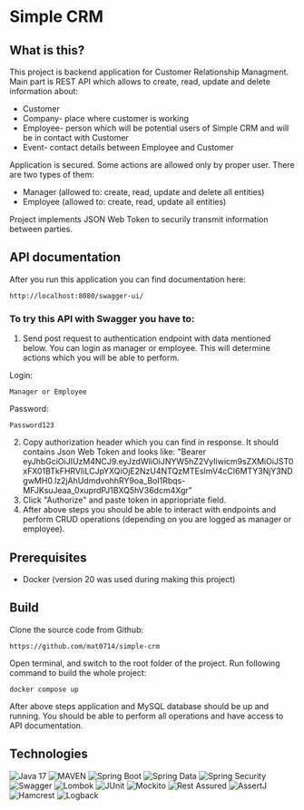 # Simple CRM

## What is this?
This project is backend application for Customer Relationship Managment. Main part is REST API which allows to create, read, update and delete information about:
- Customer
- Company- place where customer is working
- Employee- person which will be potential users of Simple CRM and will be in contact with Customer
- Event- contact details between Employee and Customer

Application is secured. Some actions are allowed only by proper user. There are two types of them:
- Manager (allowed to: create, read, update and delete all entities)
- Employee (allowed to: create, read, update all entities)

Project implements JSON Web Token to securily transmit information between parties.

## API documentation
After you run this application you can find documentation here:
```
http://localhost:8080/swagger-ui/
```
### To try this API with Swagger you have to:
1. Send post request to authentication endpoint with data mentioned below. You can login as manager or employee. This will determine actions which you will be able to perform. 

Login:
```
Manager or Employee
```
Password:
```
Password123
```
2. Copy authorization header which you can find in response. It should contains Json Web Token and looks like: "Bearer eyJhbGciOiJIUzM4NCJ9.eyJzdWIiOiJNYW5hZ2VyIiwicm9sZXMiOiJST0xFX01BTkFHRVIiLCJpYXQiOjE2NzU4NTQzMTEsImV4cCI6MTY3NjY3NDgwMH0.lz2jAhUdmdvohhRY9oa_BoI1Rbqs-MFJKsuJeaa_0xuprdPJ1BXQ5hV36dcm4Xgr"
3. Click "Authorize" and paste token in appriopriate field.
4. After above steps you should be able to interact with endpoints and perform CRUD operations (depending on you are logged as manager or employee). 

## Prerequisites
- Docker (version 20 was used during making this project)

## Build
Clone the source code from Github:
```
https://github.com/mat0714/simple-crm
```
Open terminal, and switch to the root folder of the project. Run following command to build the whole project:
```
docker compose up
```
After above steps application and MySQL database should be up and running. You should be able to perform all operations and have access to API documentation.

## Technologies
<img src="https://img.shields.io/badge/-JAVA 17-red" alt="Java 17" /> <img src="https://img.shields.io/badge/-MAVEN-red" alt="MAVEN" /> <img src="https://img.shields.io/badge/-Sring Boot-red" alt="Spring Boot" /> <img src="https://img.shields.io/badge/-Spring Data-red" alt="Spring Data" /> <img src="https://img.shields.io/badge/-Spring Security-red" alt="Spring Security" /> <img src="https://img.shields.io/badge/-Swagger-red" alt="Swagger" /> <img src="https://img.shields.io/badge/-Lombok-red" alt="Lombok" /> <img src="https://img.shields.io/badge/-JUnit-red" alt="JUnit" /> <img src="https://img.shields.io/badge/-Mockito-red" alt="Mockito" /> <img src="https://img.shields.io/badge/-Rest Assured-red" alt="Rest Assured" /> <img src="https://img.shields.io/badge/-AssertJ-red" alt="AssertJ" /> <img src="https://img.shields.io/badge/-Hamcrest-red" alt="Hamcrest" /> <img src="https://img.shields.io/badge/-Logback-red" alt="Logback" />
